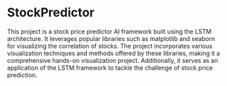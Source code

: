 # StockPredictor

This project is a stock price predictor AI framework built using the LSTM architecture. It leverages popular libraries such as matplotlib and seaborn for visualizing the correlation of stocks. The project incorporates various visualization techniques and methods offered by these libraries, making it a comprehensive hands-on visualization project. Additionally, it serves as an application of the LSTM framework to tackle the challenge of stock price prediction.
